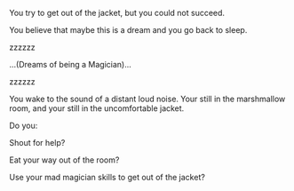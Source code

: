You try to get out of the jacket, but you could not succeed.

You believe that maybe this is a dream and you go back to sleep.

zzzzzz

...(Dreams of being a Magician)...

zzzzzz

You wake to the sound of a distant loud noise. Your still in the marshmallow room, and your still in the uncomfortable jacket.

Do you:

Shout for help?

Eat your way out of the room?

Use your mad magician skills to get out of the jacket?

